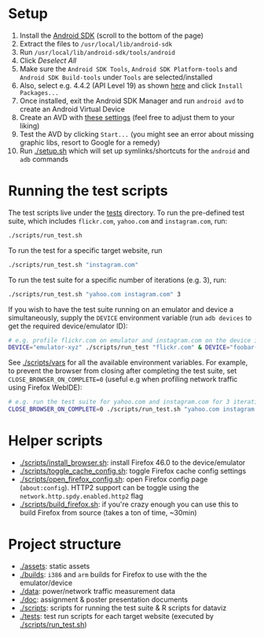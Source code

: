 # Setup

1. Install the [Android SDK](http://developer.android.com/sdk/index.html) (scroll to the bottom of the page)
2. Extract the files to `/usr/local/lib/android-sdk`
3. Run `/usr/local/lib/android-sdk/tools/android`
  1. Click _Deselect All_
  2. Make sure the `Android SDK Tools`, `Android SDK Platform-tools` and `Android SDK Build-tools` under `Tools` are selected/installed
  3. Also, select e.g. 4.4.2 (API Level 19) as shown [here](./assets/images/api.png) and click `Install Packages...`
  4. Once installed, exit the Android SDK Manager and run `android avd` to create an Android Virtual Device
  5. Create an AVD with [these settings](./assets/images/avd.png) (feel free to adjust them to your liking)
  6. Test the AVD by clicking `Start...` (you might see an error about missing graphic libs, resort to Google for a remedy)
4. Run [./setup.sh](./setup.sh) which will set up symlinks/shortcuts for the `android` and `adb` commands

# Running the test scripts

The test scripts live under the [tests](./tests) directory. To run the pre-defined test suite, which includes `flickr.com`, `yahoo.com` and `instagram.com`, run:

```bash
./scripts/run_test.sh
```

To run the test for a specific target website, run

```bash
./scripts/run_test.sh "instagram.com"
```

To run the test suite for a specific number of iterations (e.g. 3), run:

```bash
./scripts/run_test.sh "yahoo.com instagram.com" 3
```

If you wish to have the test suite running on an emulator and device a simultaneously, supply the `DEVICE` environment variable (run `adb devices` to get the required device/emulator ID):

```bash
# e.g. profile flickr.com on emulator and instagram.com on the device in parallel:
DEVICE="emulator-xyz" ./scripts/run_test "flickr.com" & DEVICE="foobar-device-id" ./scripts/run_test.sh "instagram.com"
```

See [./scripts/vars](./scripts/vars) for all the available environment variables. For example, to prevent the browser from closing after completing the test suite, set `CLOSE_BROWSER_ON_COMPLETE=0` (useful e.g when profiling network traffic using Firefox WebIDE):

```bash
# e.g. run the test suite for yahoo.com and instagram.com for 3 iterations without closing the browser in between iterations
CLOSE_BROWSER_ON_COMPLETE=0 ./scripts/run_test.sh "yahoo.com instagram.com" 3
```

# Helper scripts

* [./scripts/install_browser.sh](./scripts/install_browser.sh): install Firefox 46.0 to the device/emulator
* [./scripts/toggle_cache_config.sh](./scripts/toggle_cache_config.sh): toggle Firefox cache config settings
* [./scripts/open_firefox_config.sh](./scripts/open_firefox_config.sh): open Firefox config page (`about:config`). HTTP2 support can be toggle using the `network.http.spdy.enabled.http2` flag
* [./scripts/build_firefox.sh](./scripts/build_firefox.sh): if you're crazy enough you can use this to build Firefox from source (takes a ton of time, ~30min)

# Project structure

* [./assets](./assets): static assets
* [./builds](./builds): `i386` and `arm` builds for Firefox to use with the the emulator/device
* [./data](./data): power/network traffic measurement data
* [./doc](./doc): assignment & poster presentation documents
* [./scripts](./scripts): scripts for running the test suite & R scripts for dataviz
* [./tests](./tests): test run scripts for each target website (executed by [./scripts/run_test.sh](./scripts/run_test.sh))
